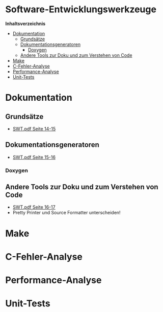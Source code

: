 <!----------
title: "Software-Entwicklungswerkzeuge"
date: "Semester 5"
keywords: [Software-Entwicklungswerkzeuge, SEW, DHGE, Semester 5]
---------->

Software-Entwicklungswerkzeuge
==============================

<!-- START doctoc generated TOC please keep comment here to allow auto update -->
<!-- DON'T EDIT THIS SECTION, INSTEAD RE-RUN doctoc TO UPDATE -->
**Inhaltsverzeichnis**

- [Dokumentation](#dokumentation)
  - [Grundsätze](#grunds%C3%A4tze)
  - [Dokumentationsgeneratoren](#dokumentationsgeneratoren)
    - [Doxygen](#doxygen)
  - [Andere Tools zur Doku und zum Verstehen von Code](#andere-tools-zur-doku-und-zum-verstehen-von-code)
- [Make](#make)
- [C-Fehler-Analyse](#c-fehler-analyse)
- [Performance-Analyse](#performance-analyse)
- [Unit-Tests](#unit-tests)

<!-- END doctoc generated TOC please keep comment here to allow auto update -->

<!--newpage-->

# Dokumentation

## Grundsätze

- [SWT.pdf Seite 14-15](https://computerix.info/skripten/swt.pdf)

## Dokumentationsgeneratoren

- [SWT.pdf Seite 15-16](https://computerix.info/skripten/swt.pdf)

### Doxygen

## Andere Tools zur Doku und zum Verstehen von Code

- [SWT.pdf Seite 16-17](https://computerix.info/skripten/swt.pdf)
- Pretty Printer und Source Formatter unterscheiden!

# Make

# C-Fehler-Analyse

# Performance-Analyse

# Unit-Tests